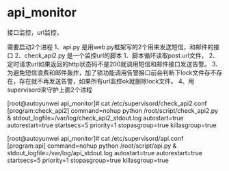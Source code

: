 # api_monitor
接口监控，url监控，

需要启动2个进程
1、api.py 是用web.py框架写的2个用来发送短信，和邮件的接口
2、check_api2.py 是一个监控url的脚本
	1、脚本循环读取post.url文件，
	2、定时请求url如果返回的http状态码不是200就调用短信和邮件接口发送告警。
	3、为避免短信浪费和邮件轰炸，加了锁功能调用告警接口前会判断下lock文件存不存在，存在就不再发送告警，如果所有url监控ok就删除lock文件。
	4、用supervisord来守护上面2个进程

[root@autoyunwei api_monitor]# cat /etc/supervisord/check_api2.conf 
[program:check_api2]
command=nohup python  /root/script/check_api2.py &
stdout_logfile=/var/log/check_api2_stdout.log
autostart=true
autorestart=true
startsecs=5
priority=1
stopasgroup=true
killasgroup=true



[root@autoyunwei api_monitor]# cat /etc/supervisord/api.conf 
[program:api]
command=nohup python  /root/script/api.py &
stdout_logfile=/var/log/api_stdout.log
autostart=true
autorestart=true
startsecs=5
priority=1
stopasgroup=true
killasgroup=true

